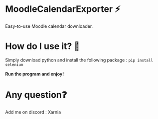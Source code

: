 # MoodleCalendarExporter ⚡️
Easy-to-use Moodle calendar downloader.

# How do I use it? 🤖
Simply download python and install the following package :
`pip install selenium`

**Run the program and enjoy!**
# Any question❓
Add me on discord : Xarnia




